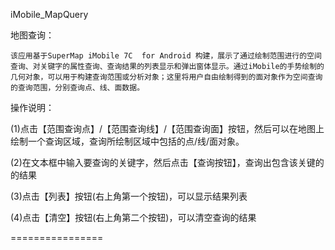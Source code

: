 iMobile_MapQuery

地图查询：
	
	该应用基于SuperMap iMobile 7C  for Android 构建，展示了通过绘制范围进行的空间查询、对关键字的属性查询、查询结果的列表显示和弹出窗体显示。通过iMobile的手势绘制的几何对象，可以用于构建查询范围或分析对象；这里将用户自由绘制得到的面对象作为空间查询的查询范围，分别查询点、线、面数据。

操作说明：

  (1)点击【范围查询点】/【范围查询线】/【范围查询面】按钮，然后可以在地图上绘制一个查询区域，查询所绘制区域中包括的点/线/面对象。
  
  (2)在文本框中输入要查询的关键字，然后点击【查询按钮】，查询出包含该关键的的结果

  (3)点击【列表】按钮(右上角第一个按钮)，可以显示结果列表

  (4)点击【清空】按钮(右上角第二个按钮)，可以清空查询的结果

================
